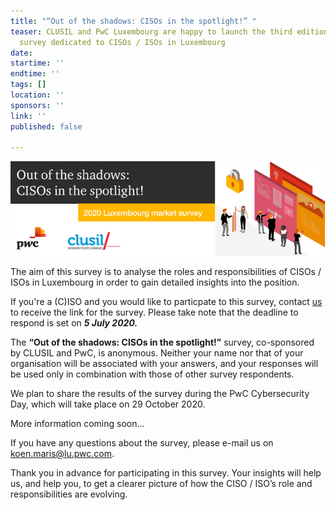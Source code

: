 ```yaml
---
title: "“Out of the shadows: CISOs in the spotlight!” "
teaser: CLUSIL and PwC Luxembourg are happy to launch the third edition of the only
  survey dedicated to CISOs / ISOs in Luxembourg
date: 
startime: ''
endtime: ''
tags: []
location: ''
sponsors: ''
link: ''
published: false

---
```

![](/assets/img/banner-ciso-survey_bat.png)

The aim of this survey is to analyse the roles and responsibilities of CISOs / ISOs in Luxembourg in order to gain detailed insights into the position.

If you're a (C)ISO and you would like to particpate to this survey, contact [us](mailto:secgen@securitymadein.lu) to receive the link for the survey. Please take note that the deadline to respond is set on **_5 July 2020._**

The **“Out of the shadows: CISOs in the spotlight!”** survey, co-sponsored by CLUSIL and PwC, is anonymous. Neither your name nor that of your organisation will be associated with your answers, and your responses will be used only in combination with those of other survey respondents.

We plan to share the results of the survey during the PwC Cybersecurity Day, which will take place on 29 October 2020.

More information coming soon...

If you have any questions about the survey, please e-mail us on [koen.maris@lu.pwc.com](mailto:koen.maris@lu.pwc.com).

Thank you in advance for participating in this survey. Your insights will help us, and help you, to get a clearer picture of how the CISO / ISO’s role and responsibilities are evolving.